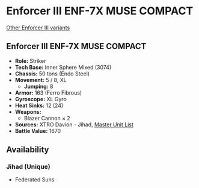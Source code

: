 # Enforcer III ENF-7X MUSE COMPACT

[Other Enforcer III variants](../enforcer_iii.md)

## Enforcer III ENF-7X MUSE COMPACT
- **Role:** Striker
- **Tech Base:** Inner Sphere Mixed (3074)
- **Chassis:** 50 tons (Endo Steel)
- **Movement:** 5 / 8, XL
  - **Jumping:** 8
- **Armor:** 163 (Ferro Fibrous)
- **Gyroscope:** XL Gyro
- **Heat Sinks:** 12 (24)
- **Weapons:**
  - Blazer Cannon × 2
- **Sources:** XTRO Davion - Jihad, [Master Unit List](http://masterunitlist.info/Unit/Details/987/enforcer-iii-enf-7x-muse-compact)
- **Battle Value:** 1670

## Availability

### Jihad (Unique)
- Federated Suns

